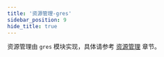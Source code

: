 ```yaml
---
title: '资源管理-gres'
sidebar_position: 9
hide_title: true
---
```


资源管理由 `gres` 模块实现，具体请参考 [资源管理](output/goframe-v2.1-md/核心组件-重点/资源管理) 章节。